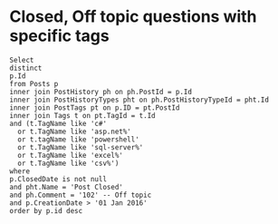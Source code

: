 ﻿# Closed, Off topic questions with specific tags

    Select
    distinct
    p.Id
    from Posts p
    inner join PostHistory ph on ph.PostId = p.Id
    inner join PostHistoryTypes pht on ph.PostHistoryTypeId = pht.Id
    inner join PostTags pt on p.ID = pt.PostId
    inner join Tags t on pt.TagId = t.Id
    and (t.TagName like 'c#'
      or t.TagName like 'asp.net%'
      or t.tagName like 'powershell'
      or t.TagName like 'sql-server%'
      or t.TagName like 'excel%'
      or t.TagName like 'csv%')
    where
    p.ClosedDate is not null
    and pht.Name = 'Post Closed'
    and ph.Comment = '102' -- Off topic
    and p.CreationDate > '01 Jan 2016'
    order by p.id desc